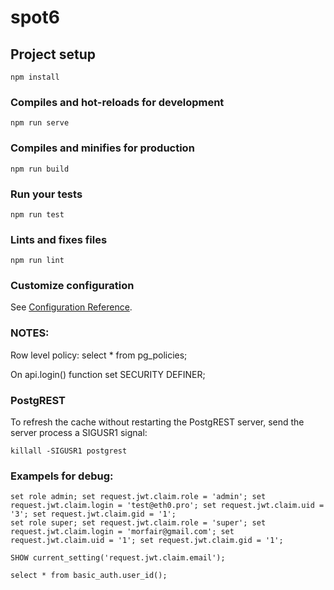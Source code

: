 # spot6

## Project setup
```
npm install
```

### Compiles and hot-reloads for development
```
npm run serve
```

### Compiles and minifies for production
```
npm run build
```

### Run your tests
```
npm run test
```

### Lints and fixes files
```
npm run lint
```

### Customize configuration
See [Configuration Reference](https://cli.vuejs.org/config/).


### NOTES:
Row level policy: select * from pg_policies;

On api.login() function set SECURITY DEFINER;

### PostgREST
To refresh the cache without restarting the PostgREST server, send the server process a SIGUSR1 signal:
```
killall -SIGUSR1 postgrest
```

### Exampels for debug:
```
set role admin; set request.jwt.claim.role = 'admin'; set request.jwt.claim.login = 'test@eth0.pro'; set request.jwt.claim.uid = '3'; set request.jwt.claim.gid = '1';
set role super; set request.jwt.claim.role = 'super'; set request.jwt.claim.login = 'morfair@gmail.com'; set request.jwt.claim.uid = '1'; set request.jwt.claim.gid = '1';
```
```
SHOW current_setting('request.jwt.claim.email');
```
```
select * from basic_auth.user_id();
```
